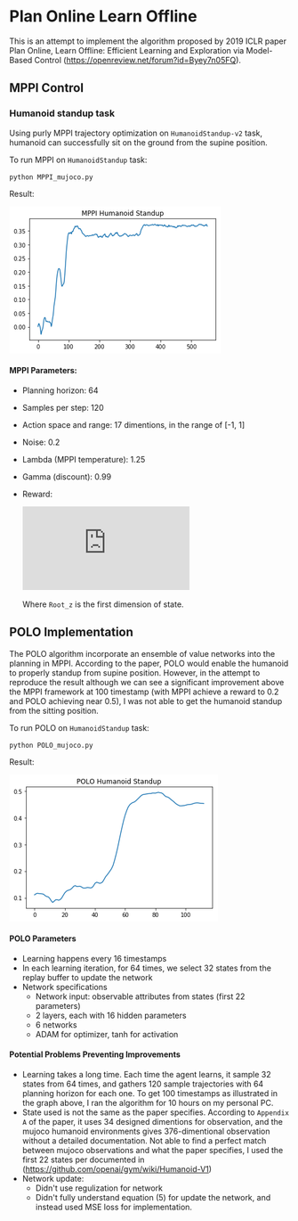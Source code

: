 # Plan Online Learn Offline
This is an attempt to implement the algorithm proposed by 2019 ICLR paper Plan Online, Learn Offline: Efficient Learning and Exploration via Model-Based Control (<https://openreview.net/forum?id=Byey7n05FQ>).

## MPPI Control

### Humanoid standup task
Using purly MPPI trajectory optimization on `HumanoidStandup-v2` task, humanoid can successfully sit on the ground from the supine position.

To run MPPI on `HumanoidStandup` task: 
```
python MPPI_mujoco.py
```

Result:

![humanoid_standup_result](./results/MPPI_humanoid_standup.png "MPPI Humanoid Standup")

#### MPPI Parameters:
- Planning horizon: 64
- Samples per step: 120
- Action space and range: 17 dimentions, in the range of [-1, 1]
- Noise: 0.2
- Lambda (MPPI temperature): 1.25
- Gamma (discount): 0.99
- Reward: 

    ![equation](https://latex.codecogs.com/gif.latex?R%28s%29%3D%20%5Cbegin%7Bcases%7D%201.0-%281.1-Root_z%29%2C%26%20%5Ctext%7Bif%20%7D%20Root_z%5Cleq%201.1%5C%5C%201.0%2C%20%26%20%5Ctext%7Botherwise%7D%20%5Cend%7Bcases%7D)
    
    Where `Root_z` is the first dimension of state.

## POLO Implementation
The POLO algorithm incorporate an ensemble of value networks into the planning in MPPI. According to the paper, POLO would enable the humanoid to properly standup from supine position. However, in the attempt to reproduce the result although we can see a significant improvement above the MPPI framework at 100 timestamp (with MPPI achieve a reward to 0.2 and POLO achieving near 0.5), I was not able to get the humanoid standup from the sitting position.

To run POLO on `HumanoidStandup` task:
```
python POLO_mujoco.py
```

Result:

![humanoid_standup_result](./results/POLO_humanoid_standup.png "MPPI Humanoid Standup")

#### POLO Parameters
- Learning happens every 16 timestamps
- In each learning iteration, for 64 times, we select 32 states from the replay buffer to update the network
- Network specifications
    - Network input: observable attributes from states (first 22 parameters)
    - 2 layers, each with 16 hidden parameters
    - 6 networks
    - ADAM for optimizer, tanh for activation

#### Potential Problems Preventing Improvements
- Learning takes a long time. Each time the agent learns, it sample 32 states from 64 times, and gathers 120 sample trajectories with 64 planning horizon for each one. To get 100 timestamps as illustrated in the graph above, I ran the algorithm for 10 hours on my personal PC.
- State used is not the same as the paper specifies. According to `Appendix A` of the paper, it uses 34 designed dimentions for observation, and the mujoco humanoid environments gives 376-dimentional observation without a detailed documentation. Not able to find a perfect match between mujoco observations and what the paper specifies, I used the first 22 states per documented in (https://github.com/openai/gym/wiki/Humanoid-V1)
- Network update: 
    - Didn't use regulization for network
    - Didn't fully understand equation (5) for update the network, and instead used MSE loss for implementation.